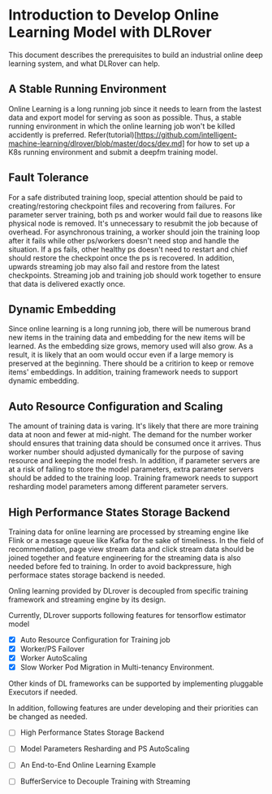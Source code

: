 
# Introduction to Develop Online Learning Model with DLRover
This document describes the prerequisites to build an industrial online deep learning system, and what DLRover can help.

## A Stable Running Environment
Online Learning is a long running job since it needs to learn from the lastest data and export model for serving as soon as possible.
Thus, a stable running environment in which the online learning job won't be killed accidently is preferred. 
Refer(tutorial)[https://github.com/intelligent-machine-learning/dlrover/blob/master/docs/dev.md] for how to set up a K8s running environment and submit a deepfm training model.

## Fault Tolerance
For a safe distributed training loop, special attention should be paid to creating/restoring checkpoint files and recovering from failures.
For parameter server training, both ps and worker would fail due to reasons like physical node is removed. It's unnecessary to resubmit the job because of overhead.
For asynchronous training, a worker should join the training loop after it fails while other ps/workers doesn't need stop and handle the situation.
If a ps fails, other healthy ps doesn't need to restart and chief should restore the checkpoint once the ps is recovered.
In addition, upwards streaming job may also fail and restore from the latest checkpoints. Streaming job and training job should work together to ensure that data is delivered exactly once.

## Dynamic Embedding 
Since online learning is a long running job, there will be numerous brand new items in the training data and embedding for the new items will be learned.
As the embedding size grows, memory used will also grow. As a result, it is likely that an oom would occur even if a large memory is preserved at the beginning.
There should be a critirion to keep or remove items' embeddings. In addition, training framework needs to support dynamic embedding.

## Auto Resource Configuration and Scaling 
The amount of training data is varing. It's likely that there are more training data at noon and fewer at mid-night. The demand for the number worker should ensures that training data should be consumed once it arrives. Thus worker number should adjusted dymanically for the purpose of saving resource and keeping the model fresh.
In addition, if parameter servers are at a risk of failing to store the model parameters, extra parameter servers should be added to the training loop. Training framework needs to support resharding model parameters among different parameter servers.

## High Performance States Storage Backend
Training data for online learning are processed by streaming engine like Flink or a message queue like Kafka for the sake of timeliness. In the field of recommendation, 
page view stream data and click stream data should be joined together and feature engineering for the streaming data is also needed before fed to training. In order to avoid backpressure, high performace states storage backend is needed.


Onling learning provided by DLrover is decoupled from specific training framework and streaming engine by its design.

Currently, DLrover supports following features for tensorflow estimator model

- [x] Auto Resource Configuration for Training job
- [x] Worker/PS Failover
- [x] Worker AutoScaling 
- [x] Slow Worker Pod Migration in Multi-tenancy Environment.

Other kinds of DL frameworks can be supported by implementing pluggable Executors if needed.


In addition, following features are under developing and their priorities can be changed as needed.
- [ ] High Performance States Storage Backend
- [ ] Model Parameters Resharding and PS AutoScaling  
- [ ] An End-to-End Online Learning Example 
- [ ] BufferService to Decouple Training with Streaming








